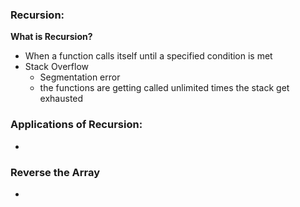### Recursion:
**What is Recursion?**
  - When a function calls  itself until a specified condition is met
- Stack Overflow
  - Segmentation error
  - the functions are getting called unlimited times the stack get exhausted
### Applications of Recursion:
-

### Reverse the Array
-